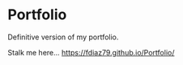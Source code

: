 # Portfolio
Definitive version of my portfolio.

Stalk me here... https://fdiaz79.github.io/Portfolio/
